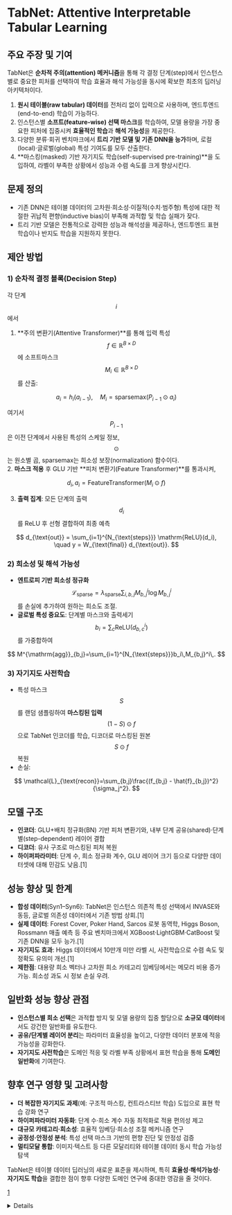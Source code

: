 # TabNet: Attentive Interpretable Tabular Learning

## 주요 주장 및 기여  
TabNet은 **순차적 주의(attention) 메커니즘**을 통해 각 결정 단계(step)에서 인스턴스별로 중요한 피처를 선택하여 학습 효율과 해석 가능성을 동시에 확보한 최초의 딥러닝 아키텍처이다.  
1. **원시 테이블(raw tabular) 데이터**를 전처리 없이 입력으로 사용하며, 엔드투엔드(end-to-end) 학습이 가능하다.  
2. 인스턴스별 **소프트(feature-wise) 선택 마스크**를 학습하여, 모델 용량을 가장 중요한 피처에 집중시켜 **효율적인 학습**과 **해석 가능성**을 제공한다.  
3. 다양한 분류·회귀 벤치마크에서 **트리 기반 모델 및 기존 DNN을 능가**하며, 로컬(local)·글로벌(global) 특성 기여도를 모두 산출한다.  
4. **마스킹(masked) 기반 자기지도 학습(self-supervised pre-training)**을 도입하여, 라벨이 부족한 상황에서 성능과 수렴 속도를 크게 향상시킨다.  

## 문제 정의  
- 기존 DNN은 테이블 데이터의 고차원·희소성·이질적(수치·범주형) 특성에 대한 적절한 귀납적 편향(inductive bias)이 부족해 과적합 및 학습 실패가 잦다.  
- 트리 기반 모델은 전통적으로 강력한 성능과 해석성을 제공하나, 엔드투엔드 표현 학습이나 반지도 학습을 지원하지 못한다.

## 제안 방법  
### 1) 순차적 결정 블록(Decision Step)  
각 단계 $$i$$에서  
1. **주의 변환기(Attentive Transformer)**를 통해 입력 특성 $$f\in \mathbb{R}^{B\times D}$$에 소프트마스크 $$M_i\in \mathbb{R}^{B\times D}$$를 산출:  

$$
     a_i = h_i(a_{i-1}), \quad M_i = \text{sparsemax}(P_{i-1} \odot a_i)
   $$  
   
   여기서 $$P_{i-1}$$은 이전 단계에서 사용된 특성의 스케일 정보, $$\odot$$는 원소별 곱, sparsemax는 희소성 보장(normalization) 함수이다.  
2. **마스크 적용** 후 GLU 기반 **피처 변환기(Feature Transformer)**를 통과시켜,  

$$
     d_i,\, a_i = \text{FeatureTransformer}(M_i \odot f)
   $$  

3. **출력 집계**: 모든 단계의 출력 $$d_i$$를 ReLU 후 선형 결합하여 최종 예측  

$$
     d_{\text{out}} = \sum_{i=1}^{N_{\text{steps}}} \mathrm{ReLU}(d_i), \quad y = W_{\text{final}} d_{\text{out}}.
   $$

### 2) 희소성 및 해석 가능성  
- **엔트로피 기반 희소성 정규화** $$\mathcal{L}_{\text{sparse}} = \lambda_{\text{sparse}}\sum_{i,b,j} M_{b, j}^i\log M_{b, j}^i$$ 를 손실에 추가하여 원하는 희소도 조절.  
- **글로벌 특성 중요도**: 단계별 마스크와 출력세기 $$b_i=\sum_c\mathrm{ReLU}(d_{b,c}^i)$$를 가중합하여  

$$
    M^{\mathrm{agg}}_{b,j}=\sum_{i=1}^{N_{\text{steps}}}b_i\,M_{b,j}^i\,.
  $$

### 3) 자기지도 사전학습  
- 특성 마스크 $$S$$를 랜덤 샘플링하여 **마스킹된 입력** $$ (1-S)\odot f$$ 으로 TabNet 인코더를 학습, 디코더로 마스킹된 원본 $$S\odot f$$ 복원  
- 손실:  

$$
    \mathcal{L}_{\text{recon}}=\sum_{b,j}\frac{(f_{b,j} - \hat{f}_{b,j})^2}{\sigma_j^2}.
  $$

## 모델 구조  
- **인코더**: GLU+배치 정규화(BN) 기반 피처 변환기와, 내부 단계 공유(shared)·단계별(step-dependent) 레이어 결합  
- **디코더**: 유사 구조로 마스킹된 피처 복원  
- **하이퍼파라미터**: 단계 수, 희소 정규화 계수, GLU 레이어 크기 등으로 다양한 데이터셋에 대해 민감도 낮음.[1]

## 성능 향상 및 한계  
- **합성 데이터**(Syn1–Syn6): TabNet은 인스턴스 의존적 특성 선택에서 INVASE와 동등, 글로벌 의존성 데이터에서 기존 방법 상회.[1]
- **실제 데이터**: Forest Cover, Poker Hand, Sarcos 로봇 동역학, Higgs Boson, Rossmann 매출 예측 등 주요 벤치마크에서 XGBoost·LightGBM·CatBoost 및 기존 DNN을 모두 능가.[1]
- **자기지도 효과**: Higgs 데이터에서 10만개 미만 라벨 시, 사전학습으로 수렴 속도 및 정확도 유의미 개선.[1]
- **제한점**: 대용량 희소 벡터나 고차원 희소 카테고리 임베딩에서는 메모리 비용 증가 가능. 희소성 과도 시 정보 손실 우려.  

## 일반화 성능 향상 관점  
- **인스턴스별 희소 선택**은 과적합 방지 및 모델 용량의 집중 할당으로 **소규모 데이터**에서도 강건한 일반화를 유도한다.  
- **공유/단계별 레이어 분리**는 파라미터 효율성을 높이고, 다양한 데이터 분포에 적응 가능성을 강화한다.  
- **자기지도 사전학습**은 도메인 적응 및 라벨 부족 상황에서 표현 학습을 통해 **도메인 일반화**에 기여한다.  

## 향후 연구 영향 및 고려사항  
- **더 복잡한 자기지도 과제**(예: 구조적 마스킹, 컨트라스티브 학습) 도입으로 표현 학습 강화 연구  
- **하이퍼파라미터 자동화**: 단계 수·희소 계수 자동 최적화로 적용 편의성 제고  
- **대규모 카테고리·희소성**: 효율적 임베딩·희소성 조절 메커니즘 연구  
- **공정성·안정성 분석**: 특성 선택 마스크 기반의 편향 진단 및 안정성 검증  
- **멀티모달 통합**: 이미지·텍스트 등 다른 모달리티와 테이블 데이터 동시 학습 가능성 탐색  

TabNet은 테이블 데이터 딥러닝의 새로운 표준을 제시하며, 특히 **효율성·해석가능성·자기지도 학습**을 결합한 점이 향후 다양한 도메인 연구에 중대한 영감을 줄 것이다.

[1](https://ppl-ai-file-upload.s3.amazonaws.com/web/direct-files/attachments/65988149/7143980c-f8c5-4c86-9f54-384698063e03/16826-Article-Text-20320-1-2-20210518.pdf)

<details>

# TabNet: Attentive Interpretable Tabular Learning

## 1. 핵심 주장 및 주요 기여  
TabNet은 **탐색적 특징 선택(attentive feature selection)** 메커니즘을 통해 입력된 원시 Tabular 데이터를 단계별로 중요한 특징만을 선택·처리함으로써,  
-  고성능 예측  
-  인스턴스별 및 전역적 해석 가능성  
-  적은 파라미터로 효율적 학습  
을 동시에 달성하는 새로운 DNN 아키텍처를 제안한다.

## 2. 문제 정의·제안 방법·모델 구조·성능·한계

### 2.1 해결하고자 하는 문제  
- 기존 딥러닝 모델은 과도한 파라미터로 탭 데이터의 희소·비선형 구조를 제대로 학습하지 못함.  
- 트리 기반 앙상블 모델은 해석성은 높으나, 엔드투엔드 학습과 표현 학습 한계.

### 2.2 제안 방법  
1) **Sequential Attention & Sparse Feature Selection**  
   - 각 결정 단계 $$i$$마다 입력 피처 벡터 $$f\in\mathbb{R}^{B\times D}$$에 대해 주어진 prior scale $$P^{(i-1)}$$와 처리 정보 $$h(a^{(i-1)})$$를 통해 마스크 $$M^{(i)}$$를 계산:  

$$
       M^{(i)} = \mathop{\mathrm{sparsemax}}\bigl(P^{(i-1)} \cdot h(a^{(i-1)})\bigr),\quad \sum_j M^{(i)}_{b,j}=1
     $$
   
   - prior scale 업데이트:  

$$
       P^{(i)} = P^{(i-1)} \odot (\gamma - M^{(i)}),\quad P^{(0)}=\mathbf{1}
     $$
   
   - 희소성 유도를 위한 엔트로피 정규화:  

```math
       L_{\mathrm{sparse}} = \frac{1}{N_{\mathrm{steps}}B}\sum_{i,b,j}-M^{(i)}_{b,j}\log(M^{(i)}_{b,j}+\epsilon)
```

2) **Feature Transformer & Decision Aggregation**  
   - 선택된 피처 $$M^{(i)}\odot f$$를 GLU 기반의 feature transformer $$f^{(i)}$$로 처리하여 결정 임베딩 $$d^{(i)}$$와 다음 단계 정보 $$a^{(i)}$$ 생성.  
   - 최종 결정 임베딩:  

$$\displaystyle d_{\mathrm{out}} = \sum_{i=1}^{N_{\mathrm{steps}}}\mathrm{ReLU}(d^{(i)})$$ → 선형 출력.

3) **Self-Supervised Pre-training**  
   - 입력 피처의 일부를 마스킹하고, TabNet decoder를 통해 복원 학습으로 표현력 강화.

### 2.3 모델 구조  
- **Encoder**:  
  - Nsteps 단계 반복  
  - 각 단계: attentive transformer → sparsemax mask → feature transformer (공유 층 + 단계별 층)  
- **Decoder** (자기지도 학습):  
  - 인코더 출력으로 마스킹된 피처 복원

### 2.4 성능 향상  
- 합성 데이터에서 인스턴스별 선택 과제 성능 동급 또는 상회  
- Forest Cover Type 96.99% vs. LightGBM 89.28%, AutoML Tables 94.95%  
- Poker Hand 99.2% (규칙 기반 100%, 타 DNN 65~71%)  
- Sarcos, Higgs, Rossmann 등 다수 탭 데이터 벤치마크에서 최고 또는 동등 성능 달성  
- 자기지도 사전학습으로 소량 라벨링 시 데이터 효율성·수렴 속도 크게 개선  

### 2.5 한계  
- **하이퍼파라미터 민감도**: Nsteps, γ, λsparse 등 설정에 따라 성능 편차 발생  
- **대규모 모델 크기**: 최적 성능 달성 위해 다단계·다층 GLU 블록 → 연산·메모리 비용  
- **희소성 정규화 trade-off**: 과도한 희소성은 학습 저해 가능

## 3. 일반화 성능 향상 관점  
- **인스턴스별 희소 선택**은 모델이 불필요한 피처에 과적합되지 않게 유도하여 일반화 향상에 기여.  
- **large-batch training + ghost BN**으로 안정적 수렴, 규칙적 배치 노이즈 억제.  
- **사전학습→파인튜닝** 프로토콜로 도메인 적응과 소규모 데이터셋에서도 과적합 최소화.

## 4. 미래 연구 영향 및 고려 사항  
- TabNet의 **단계적 집중(attention) + 희소성** 메커니즘은 다른 도메인(시계열·그래프) 모델에 확장 가능  
- 하이퍼파라미터 자동 최적화(AutoML) 및 **경량화 구조 탐색(Neural Architecture Search)** 결합 필요  
- **희소성 정도 제어**를 위한 적응형 스케줄링 연구로 일반화 성능 추가 향상 여지  
- 자기지도 학습 방식 다양화(Contrastive, Masked Modeling)로 표현력 강화 연구 권장

[1](https://ppl-ai-file-upload.s3.amazonaws.com/web/direct-files/attachments/22370781/9e1762f7-5631-4cdd-a851-bfd235b86d4b/1908.07442v5.pdf)

</details>
